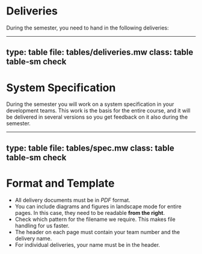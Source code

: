 # Deliveries

During the semester, you need to hand in the following deliveries: 

---
type: table
file: tables/deliveries.mw
class: table table-sm check
---




# System Specification

During the semester you will work on a system specification in your development teams. 
This work is the basis for the entire course, and it will be delivered in several versions so you get feedback on it also during the semester.

---
type: table
file: tables/spec.mw
class: table table-sm check
---




# Format and Template 


- All delivery documents must be in *PDF* format. 
- You can include diagrams and figures in landscape mode for entire pages. In this case, they need to be readable **from the right**. 
- Check which pattern for the filename we require. This makes file handling for us faster.
- The header on each page must contain your team number and the delivery name.
- For individual deliveries, your name must be in the header.
  